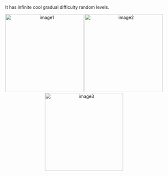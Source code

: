 It has infinite cool gradual difficulty random levels.
<p align="center">
  <img src="https://i.ibb.co/nCkm8sF/Screenshot-20211011-181744-Game-Jam-Block.jpg" width="250" alt="image1">
  <img src="https://i.ibb.co/2hMp18D/Screenshot-20211011-181752-Game-Jam-Block.jpg" width="250" alt="image2">
<img src="https://i.ibb.co/J2b1FXd/Screenshot-20211011-181652-Game-Jam-Block.jpg" width="250" alt="image3">
</p>
